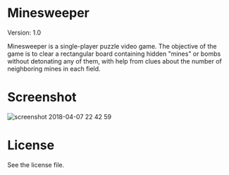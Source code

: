 # Minesweeper

Version: 1.0

Minesweeper is a single-player puzzle video game. The objective of the game is to clear a rectangular board containing hidden "mines" or bombs without detonating any of them, with help from clues about the number of neighboring mines in each field.

# Screenshot
![screenshot 2018-04-07 22 42 59](https://user-images.githubusercontent.com/32882041/38459656-36e71246-3ab5-11e8-9b85-2b10e326c808.png)

# License

See the license file.
